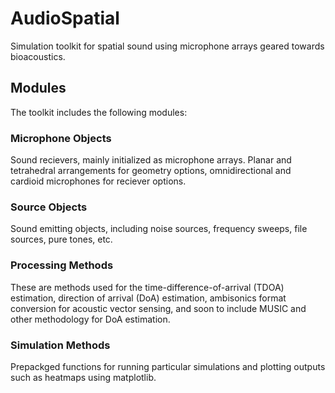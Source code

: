 # AudioSpatial
Simulation toolkit for spatial sound using microphone arrays geared towards bioacoustics.

## Modules

The toolkit includes the following modules:

### Microphone Objects

Sound recievers, mainly initialized as microphone arrays. Planar and tetrahedral arrangements for geometry options, omnidirectional and cardioid microphones for reciever options. 

### Source Objects

Sound emitting objects, including noise sources, frequency sweeps, file sources, pure tones, etc.

### Processing Methods

These are methods used for the time-difference-of-arrival (TDOA) estimation, direction of arrival (DoA) estimation, ambisonics format conversion for acoustic vector sensing, and soon to include MUSIC and other methodology for DoA estimation.

### Simulation Methods

Prepackged functions for running particular simulations and plotting outputs such as heatmaps using matplotlib.